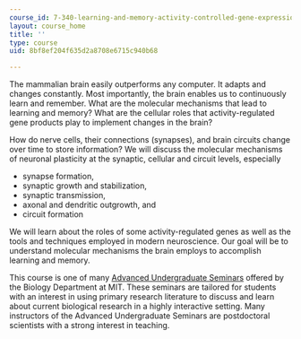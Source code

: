 ```yaml
---
course_id: 7-340-learning-and-memory-activity-controlled-gene-expression-in-the-nervous-system-fall-2009
layout: course_home
title: ''
type: course
uid: 8bf8ef204f635d2a8708e6715c940b68

---
```

The mammalian brain easily outperforms any computer. It adapts and changes constantly. Most importantly, the brain enables us to continuously learn and remember. What are the molecular mechanisms that lead to learning and memory? What are the cellular roles that activity-regulated gene products play to implement changes in the brain?

How do nerve cells, their connections (synapses), and brain circuits change over time to store information? We will discuss the molecular mechanisms of neuronal plasticity at the synaptic, cellular and circuit levels, especially

*   synapse formation,
*   synaptic growth and stabilization,
*   synaptic transmission,
*   axonal and dendritic outgrowth, and
*   circuit formation

We will learn about the roles of some activity-regulated genes as well as the tools and techniques employed in modern neuroscience. Our goal will be to understand molecular mechanisms the brain employs to accomplish learning and memory.

This course is one of many [Advanced Undergraduate Seminars](https://biology.mit.edu/undergraduate/course_listings/advanced_undergraduate_seminars) offered by the Biology Department at MIT. These seminars are tailored for students with an interest in using primary research literature to discuss and learn about current biological research in a highly interactive setting. Many instructors of the Advanced Undergraduate Seminars are postdoctoral scientists with a strong interest in teaching.

